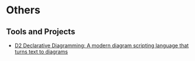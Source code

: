 # Others


## Tools and Projects
- [D2 Declarative Diagramming: A modern diagram scripting language that turns text to diagrams](https://github.com/terrastruct/d2)